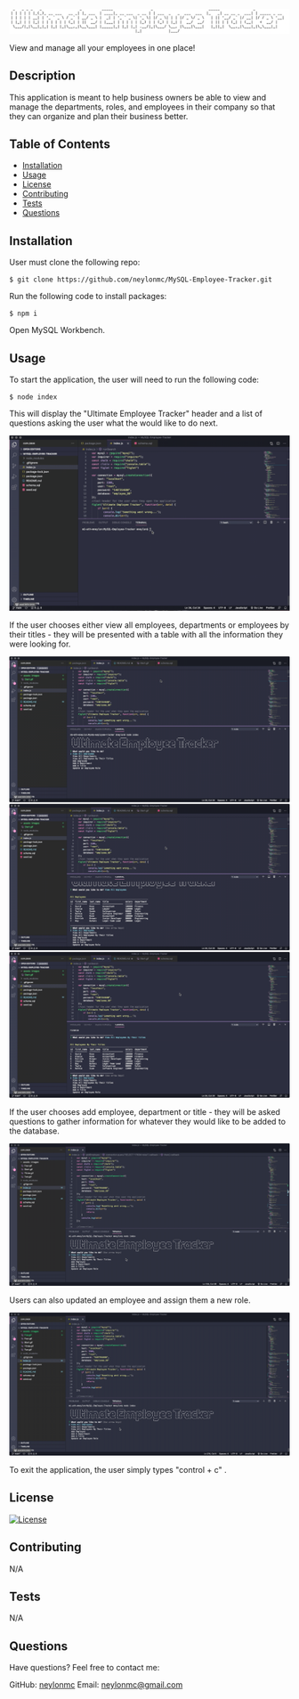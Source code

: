 <img src="assets/images/Logo.png" width="1000px" alt="Logo">

View and manage all your employees in one place!

## Description

This application is meant to help business owners be able to view and manage the departments, roles, and employees in their company so that they can organize and plan their business better.

## Table of Contents

- [Installation](#installation)
- [Usage](#usage)
- [License](#license)
- [Contributing](#contributing)
- [Tests](#tests)
- [Questions](#questions)

## Installation

User must clone the following repo:

```
$ git clone https://github.com/neylonmc/MySQL-Employee-Tracker.git

```

Run the following code to install packages:

```
$ npm i
```

Open MySQL Workbench.

## Usage

To start the application, the user will need to run the following code:

```
$ node index
```

This will display the "Ultimate Employee Tracker" header and a list of questions asking the user what the would like to do next.

<img src="assets/images/Start.gif" alt="gif of the deployed app">

If the user chooses either view all employees, departments or employees by their titles - they will be presented with a table with all the information they were looking for.

<img src="assets/images/Two.gif" alt="gif of tables">
<img src="assets/images/Three.gif" alt="gif of the deployed app">
<img src="assets/images/Four.gif" alt="gif of the deployed app">

If the user chooses add employee, department or title - they will be asked questions to gather information for whatever they would like to be added to the database.

<img src="assets/images/Five.gif" alt="add employee">

Users can also updated an employee and assign them a new role.

<img src="assets/images/Six.gif" alt="update employee">

To exit the application, the user simply types "control + c" .

## License

[![License](https://img.shields.io/badge/License-MIT%202.0-blue.svg)](https://opensource.org/licenses/MIT)

## Contributing

N/A

## Tests

N/A

## Questions

Have questions? Feel free to contact me:

GitHub: [neylonmc]("https://github.com/neylonmc")
Email: [neylonmc@gmail.com]("mailto:neylonmc@gmail.com")
